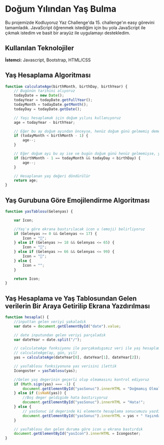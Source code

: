 
# Doğum Yılından Yaş Bulma
Bu projemizde Kodluyoruz Yaz Challenge'da 15. challenge'ın easy görevini tamamladık. JavaScript öğrenmek istediğim için bu yola JavaScript ile çıkmak istedim ve basit bir arayüz ile uygulamayı destekledim. 




## Kullanılan Teknolojiler

**İstemci:** Javascript, Bootstrap, HTML/CSS


  
## Yaş Hesaplama Algoritması

```javascript
function calculateAge(birthMonth, birthDay, birthYear) {
    // Bugünün tarihini alıyoruz
    todayDate = new Date();
    todayYear = todayDate.getFullYear();
    todayMonth = todayDate.getMonth();
    todayDay = todayDate.getDate();

    // Yaşı hesaplamak için doğum yılını kullanıyoruz
    age = todayYear - birthYear;

    // Eğer bu ay doğum ayından önceyse, henüz doğum günü gelmemiş demektir, bu yüzden yaş bir azaltılır.
    if (todayMonth < birthMonth - 1) {
        age--;
    }

    // Eğer doğum ayı bu ay ise ve bugün doğum günü henüz gelmemişse, yaş bir azaltılır.
    if (birthMonth - 1 == todayMonth && todayDay < birthDay) {
        age--;
    }

    // Hesaplanan yaş değeri döndürülür
    return age;
}
```

## Yaş Gurubuna Göre Emojilendirme Algoritması

```javascript
function yasTablosu(Gelenyas) {

    var Icon;

    //Yaş'a göre ekrana bastırılacak icon u (emoji) belirliyoruz
    if (Gelenyas >= 0 && Gelenyas <= 17) {
        Icon = "🌱";
    } else if (Gelenyas >= 18 && Gelenyas <= 65) {
        Icon = "🌳";
    } else if (Gelenyas >= 66 && Gelenyas <= 99) {
        Icon = "👴";
    } else {
        Icon = "";
    }

    return Icon;
}
```

## Yaş Hesaplama ve Yaş Tablosundan Gelen verilerin Bir Araya Getirilip Ekrana Yazdırılması

```javascript
function hesapla() {
    //inputtan gelen veriyi yakaladık
    var date = document.getElementById("date").value;

    // date inputundan gelen veriyi parçaladık
    var dateYear = date.split("/");

    // calculateAge fonksiyonu ile parçakadıgımız veri ile yaş hesaplaması yaptık
    // calculateAge(ay, gün, yıl)
    yas = calculateAge(dateYear[0], dateYear[1], dateYear[2]);

    // yasTablosu fonksiyonuna yas verisini ilettik 
    Icongoster = yasTablosu(yas);

    //Gelen yaş degerinin geçerli olup olmamasını kontrol ediyoruz
    if (Math.sign(yas) === -1) {
        document.getElementById("yasSonuc").innerHTML = "Doğmamış Olmalısın!";
    } else if (isNaN(yas)) {
        //Boş deger geldigide hata bastırıyoruz
        document.getElementById("yasSonuc").innerHTML = "Hata!";
    } else {
        // yasSonuc id degerinde ki elemente hesaplama sonucumuzu yazdırdık
        document.getElementById("yasSonuc").innerHTML = yas + " Yaşındasın";
    }

    // yasTablosu dan gelen duruma göre icon u ekrana bastırdık
    document.getElementById("yasIcon").innerHTML = Icongoster;
}
```

